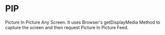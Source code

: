 # PIP
Picture In Picture Any Screen. It uses Browser's getDisplayMedia Method to capture the screen and then request Picture In Picture Feed.

